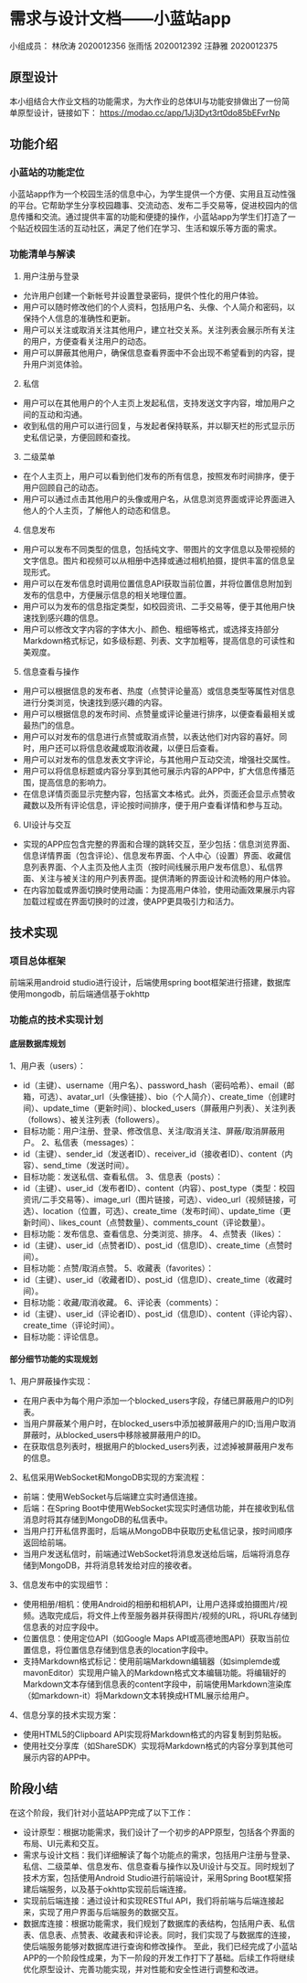 # 需求与设计文档——小蓝站app
小组成员： 
林欣涛 2020012356 张雨恬 2020012392 汪静雅 2020012375
## 原型设计
本小组结合大作业文档的功能需求，为大作业的总体UI与功能安排做出了一份简单原型设计，链接如下：
https://modao.cc/app/1Jj3Dyt3rt0do85bEFvrNp

## 功能介绍

### 小蓝站的功能定位
小蓝站app作为一个校园生活的信息中心，为学生提供一个方便、实用且互动性强的平台。它帮助学生分享校园趣事、交流动态、发布二手交易等，促进校园内的信息传播和交流。通过提供丰富的功能和便捷的操作，小蓝站app为学生们打造了一个贴近校园生活的互动社区，满足了他们在学习、生活和娱乐等方面的需求。

### 功能清单与解读
1. 用户注册与登录
- 允许用户创建一个新帐号并设置登录密码，提供个性化的用户体验。
- 用户可以随时修改他们的个人资料，包括用户名、头像、个人简介和密码，以保持个人信息的准确性和更新。
- 用户可以关注或取消关注其他用户，建立社交关系。关注列表会展示所有关注的用户，方便查看关注用户的动态。
- 用户可以屏蔽其他用户，确保信息查看界面中不会出现不希望看到的内容，提升用户浏览体验。

2. 私信
- 用户可以在其他用户的个人主页上发起私信，支持发送文字内容，增加用户之间的互动和沟通。
- 收到私信的用户可以进行回复，与发起者保持联系，并以聊天栏的形式显示历史私信记录，方便回顾和查找。

3. 二级菜单
- 在个人主页上，用户可以看到他们发布的所有信息，按照发布时间排序，便于用户回顾自己的动态。
- 用户可以通过点击其他用户的头像或用户名，从信息浏览界面或评论界面进入他人的个人主页，了解他人的动态和信息。

4. 信息发布
- 用户可以发布不同类型的信息，包括纯文字、带图片的文字信息以及带视频的文字信息。图片和视频可以从相册中选择或通过相机拍摄，提供丰富的信息呈现形式。
- 用户可以在发布信息时调用位置信息API获取当前位置，并将位置信息附加到发布的信息中，方便展示信息的相关地理位置。
- 用户可以为发布的信息指定类型，如校园资讯、二手交易等，便于其他用户快速找到感兴趣的信息。
- 用户可以修改文字内容的字体大小、颜色、粗细等格式，或选择支持部分Markdown格式标记，如多级标题、列表、文字加粗等，提高信息的可读性和美观度。

5. 信息查看与操作
- 用户可以根据信息的发布者、热度（点赞评论量高）或信息类型等属性对信息进行分类浏览，快速找到感兴趣的内容。
- 用户可以根据信息的发布时间、点赞量或评论量进行排序，以便查看最相关或最热门的信息。
- 用户可以对发布的信息进行点赞或取消点赞，以表达他们对内容的喜好。同时，用户还可以将信息收藏或取消收藏，以便日后查看。
- 用户可以对发布的信息发表文字评论，与其他用户互动交流，增强社交属性。
- 用户可以将信息标题或内容分享到其他可展示内容的APP中，扩大信息传播范围，提高信息的影响力。
- 在信息详情页面显示完整内容，包括富文本格式。此外，页面还会显示点赞收藏数以及所有评论信息，评论按时间排序，便于用户查看详情和参与互动。

6. UI设计与交互
- 实现的APP应包含完整的界面和合理的跳转交互，至少包括：信息浏览界面、信息详情界面（包含评论）、信息发布界面、个人中心（设置）界面、收藏信息列表界面、个人主页及他人主页（按时间线展示用户发布信息）、私信界面、关注与被关注的用户列表界面。提供清晰的界面设计和流畅的用户体验。
- 在内容加载或界面切换时使用动画：为提高用户体验，使用动画效果展示内容加载过程或在界面切换时的过渡，使APP更具吸引力和活力。

## 技术实现

### 项目总体框架
前端采用android studio进行设计，后端使用spring boot框架进行搭建，数据库使用mongodb，前后端通信基于okhttp

### 功能点的技术实现计划

#### 底层数据库规划
1、用户表（users）：
- id（主键）、username（用户名）、password_hash（密码哈希）、email（邮箱，可选）、avatar_url（头像链接）、bio（个人简介）、create_time（创建时间）、update_time（更新时间）、blocked_users（屏蔽用户列表）、关注列表（follows）、被关注列表（followers）。
- 目标功能：用户注册、登录、修改信息、关注/取消关注、屏蔽/取消屏蔽用户。
2、私信表（messages）：
- id（主键）、sender_id（发送者ID）、receiver_id（接收者ID）、content（内容）、send_time（发送时间）。
- 目标功能：发送私信、查看私信。
3、信息表（posts）：
- id（主键）、user_id（发布者ID）、content（内容）、post_type（类型：校园资讯/二手交易等）、image_url（图片链接，可选）、video_url（视频链接，可选）、location（位置，可选）、create_time（发布时间）、update_time（更新时间）、likes_count（点赞数量）、comments_count（评论数量）。
- 目标功能：发布信息、查看信息、分类浏览、排序。
4、点赞表（likes）：
- id（主键）、user_id（点赞者ID）、post_id（信息ID）、create_time（点赞时间）。
- 目标功能：点赞/取消点赞。
5、收藏表（favorites）：
- id（主键）、user_id（收藏者ID）、post_id（信息ID）、create_time（收藏时间）。
- 目标功能：收藏/取消收藏。
6、评论表（comments）：
- id（主键）、user_id（评论者ID）、post_id（信息ID）、content（评论内容）、create_time（评论时间）。
- 目标功能：评论信息。

#### 部分细节功能的实现规划
1、用户屏蔽操作实现：
- 在用户表中为每个用户添加一个blocked_users字段，存储已屏蔽用户的ID列表。
- 当用户屏蔽某个用户时，在blocked_users中添加被屏蔽用户的ID;当用户取消屏蔽时，从blocked_users中移除被屏蔽用户的ID。
- 在获取信息列表时，根据用户的blocked_users列表，过滤掉被屏蔽用户发布的信息。

2、私信采用WebSocket和MongoDB实现的方案流程：
- 前端：使用WebSocket与后端建立实时通信连接。
- 后端：在Spring Boot中使用WebSocket实现实时通信功能，并在接收到私信消息时将其存储到MongoDB的私信表中。
- 当用户打开私信界面时，后端从MongoDB中获取历史私信记录，按时间顺序返回给前端。
- 当用户发送私信时，前端通过WebSocket将消息发送给后端，后端将消息存储到MongoDB，并将消息转发给对应的接收者。

3、信息发布中的实现细节：
- 使用相册/相机：使用Android的相册和相机API，让用户选择或拍摄图片/视频。选取完成后，将文件上传至服务器并获得图片/视频的URL，将URL存储到信息表的对应字段中。
- 位置信息：使用定位API（如Google Maps API或高德地图API）获取当前位置信息，将位置信息存储到信息表的location字段中。
- 支持Markdown格式标记：使用前端Markdown编辑器（如simplemde或mavonEditor）实现用户输入的Markdown格式文本编辑功能。将编辑好的Markdown文本存储到信息表的content字段中，前端使用Markdown渲染库（如markdown-it）将Markdown文本转换成HTML展示给用户。

4、信息分享的技术实现方案：
- 使用HTML5的Clipboard API实现将Markdown格式的内容复制到剪贴板。
- 使用社交分享库（如ShareSDK）实现将Markdown格式的内容分享到其他可展示内容的APP中。

## 阶段小结
在这个阶段，我们针对小蓝站APP完成了以下工作：
- 设计原型：根据功能需求，我们设计了一个初步的APP原型，包括各个界面的布局、UI元素和交互。
- 需求与设计文档：我们详细解读了每个功能点的需求，包括用户注册与登录、私信、二级菜单、信息发布、信息查看与操作以及UI设计与交互。同时规划了技术方案，包括使用Android Studio进行前端设计，采用Spring Boot框架搭建后端服务，以及基于okhttp实现前后端连接。
- 实现前后端连接：通过设计和实现RESTful API，我们将前端与后端连接起来，实现了用户界面与后端服务的数据交互。
- 数据库连接：根据功能需求，我们规划了数据库的表结构，包括用户表、私信表、信息表、点赞表、收藏表和评论表。同时，我们实现了与数据库的连接，使后端服务能够对数据库进行查询和修改操作。
至此，我们已经完成了小蓝站APP的一个阶段性成果，为下一阶段的开发工作打下了基础。后续工作将继续优化原型设计、完善功能实现，并对性能和安全性进行调整和改进。
